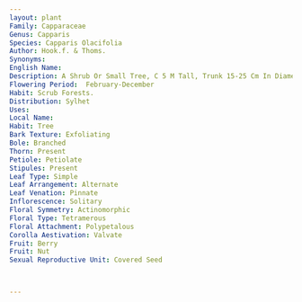 ```yaml
---
layout: plant
Family: Capparaceae
Genus: Capparis
Species: Capparis Olacifolia
Author: Hook.f. & Thoms.
Synonyms: 
English Name: 
Description: A Shrub Or Small Tree, C 5 M Tall, Trunk 15-25 Cm In Diameter At The Base, Twigs Tomentose With Brownish 5-armed Stellate Hairs At First, Early Glabrescent, Cataphylls Subulate, 1-2 Mm At The Base, Stipular Thorn Slender, Up To 6 Mm Long, Patent Or Pointing Upwards. Leaves Petiolate, Petioles 5-6 Mm Long, Puberulous, 6-18 Ã— 2.5-6.5 Cm, Ovate-lanceolate, Rounded To Subacute At The Base, Acute To Acuminate And Mucronate At The Apex, Chartaceous Or Firmly Herbaceous, Glabrous, Lustrous, Drying Brownish, Midrib Flat, Lateral Nerves 5-8 Pairs With Indistinct Reticulations. Flowers In Axillary Rows Of 2-3 Flowers, Showy, White, 3-4 Cm Across, Foetid, Pedicels 6-12 Mm Long, Puberulous. Sepals Subequal, 7.0-10.5 Ã— 2.5-6.0 Mm, Ovate, Acute, Concave, Outer Pair Boat-shaped, Inner Pair Lanceolate To Elliptic, Tomentose With White Margin. Petals 14-22 Ã— 4-6 Mm, Oblong Or Obovate To Oblanceolate, Outer Pair White, Inner Pair With A Purple Or Yellow Blotch At The Base. Stamens 32-38, Exserted, Equalling The Gynophore, Anthers C 2 Mm Long, White, Purple-veined, Bluish When Dry. Gynophore 2.5-3.5 Cm Long, Not Thickened. Ovary 4.0-5.5 Mm Long, C 1.5 Mm Thick, Ellipsoid, Beaked, Tomentose, Style Persistent, Stigma Knob-shaped, Placentae 2. Berry 13-15 Ã— 11-12 Mm, Globose To Ovoid, Beaked At The Apex, Pericarp Thick, Red, Black When Dry, Glabrous, Stipes 3.0-3.8 Cm Long, Thin. Seeds 1-3, Globose, 4-5 Mm In Diameter, Brown.
Flowering Period:  February-December
Habit: Scrub Forests.
Distribution: Sylhet
Uses: 
Local Name: 
Habit: Tree
Bark Texture: Exfoliating
Bole: Branched
Thorn: Present
Petiole: Petiolate
Stipules: Present
Leaf Type: Simple
Leaf Arrangement: Alternate
Leaf Venation: Pinnate
Inflorescence: Solitary
Floral Symmetry: Actinomorphic
Floral Type: Tetramerous
Floral Attachment: Polypetalous
Corolla Aestivation: Valvate
Fruit: Berry
Fruit: Nut
Sexual Reproductive Unit: Covered Seed



---
```


